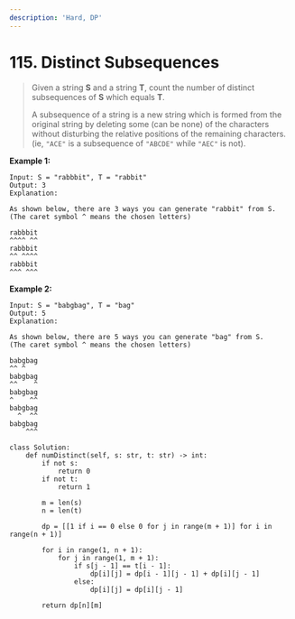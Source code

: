 ```yaml
---
description: 'Hard, DP'
---
```


# 115. Distinct Subsequences

> Given a string **S** and a string **T**, count the number of distinct subsequences of **S** which equals **T**.
>
> A subsequence of a string is a new string which is formed from the original string by deleting some \(can be none\) of the characters without disturbing the relative positions of the remaining characters. \(ie, `"ACE"` is a subsequence of `"ABCDE"` while `"AEC"` is not\).

**Example 1:**

```
Input: S = "rabbbit", T = "rabbit"
Output: 3
Explanation:

As shown below, there are 3 ways you can generate "rabbit" from S.
(The caret symbol ^ means the chosen letters)

rabbbit
^^^^ ^^
rabbbit
^^ ^^^^
rabbbit
^^^ ^^^
```

**Example 2:**

```
Input: S = "babgbag", T = "bag"
Output: 5
Explanation:

As shown below, there are 5 ways you can generate "bag" from S.
(The caret symbol ^ means the chosen letters)

babgbag
^^ ^
babgbag
^^    ^
babgbag
^    ^^
babgbag
  ^  ^^
babgbag
    ^^^
```

```
class Solution:
    def numDistinct(self, s: str, t: str) -> int:
        if not s:
            return 0
        if not t:
            return 1
        
        m = len(s)
        n = len(t)
        
        dp = [[1 if i == 0 else 0 for j in range(m + 1)] for i in range(n + 1)]
        
        for i in range(1, n + 1):
            for j in range(1, m + 1):
                if s[j - 1] == t[i - 1]:
                    dp[i][j] = dp[i - 1][j - 1] + dp[i][j - 1]
                else:
                    dp[i][j] = dp[i][j - 1]
                    
        return dp[n][m]
```

